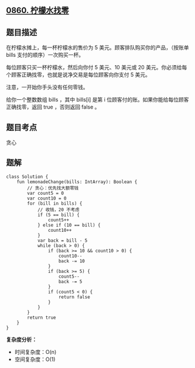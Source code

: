 ## [0860. 柠檬水找零](https://leetcode.cn/problems/lemonade-change/)

## 题目描述

在柠檬水摊上，每一杯柠檬水的售价为 5 美元。顾客排队购买你的产品，（按账单 bills 支付的顺序）一次购买一杯。

每位顾客只买一杯柠檬水，然后向你付 5 美元、10 美元或 20 美元。你必须给每个顾客正确找零，也就是说净交易是每位顾客向你支付 5 美元。

注意，一开始你手头没有任何零钱。

给你一个整数数组 bills ，其中 bills[i] 是第 i 位顾客付的账。如果你能给每位顾客正确找零，返回 true ，否则返回 false 。

## 题目考点

贪心

## 题解
 
```
class Solution {
    fun lemonadeChange(bills: IntArray): Boolean {
        // 贪心：优先找大额零钱
        var count5 = 0
        var count10 = 0
        for (bill in bills) {
            // 收钱，20 不考虑
            if (5 == bill) {
                count5++
            } else if (10 == bill) {
                count10++
            }
            var back = bill - 5
            while (back > 0) {
                if (back >= 10 && count10 > 0) {
                    count10--
                    back -= 10
                }
                if (back >= 5) {
                    count5--
                    back -= 5
                }
                if (count5 < 0) {
                    return false
                }
            }
        }
        return true
    }
}
```

**复杂度分析：**

- 时间复杂度：O(n)
- 空间复杂度：O(1) 
